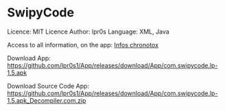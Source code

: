 # SwipyCode
Licence: MIT Licence
Author: lpr0s
Language: XML, Java

Access to all information, on the app:
[Infos chronotox](https://github.com/lpr0s1/App/releases/tag/App)

Download App:
https://github.com/lpr0s1/App/releases/download/App/com.swipycode.lp-1.5.apk

Download Source Code App:
https://github.com/lpr0s1/App/releases/download/App/com.swipycode.lp-1.5.apk_Decompiler.com.zip
